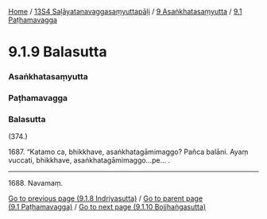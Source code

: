
[Home](/) / [13S4 Saḷāyatanavaggasaṃyuttapāḷi](/tipitaka/13S4.md) / [9 Asaṅkhatasaṃyutta](/tipitaka/13S4/9.md) / [9.1 Paṭhamavagga](/tipitaka/13S4/9/9.1.md)

# 9.1.9 Balasutta

### Asaṅkhatasaṃyutta

### Paṭhamavagga

### Balasutta

(374.)

1687\. “Katamo ca, bhikkhave, asaṅkhatagāmimaggo? Pañca balāni. Ayaṃ vuccati, bhikkhave, asaṅkhatagāmimaggo…pe… .

---

1688\. Navamaṃ.



[Go to previous page (9.1.8 Indriyasutta)](/tipitaka/13S4/9/9.1/9.1.8.md) / [Go to parent page (9.1 Paṭhamavagga)](/tipitaka/13S4/9/9.1.md) / [Go to next page (9.1.10 Bojjhaṅgasutta)](/tipitaka/13S4/9/9.1/9.1.10.md)


